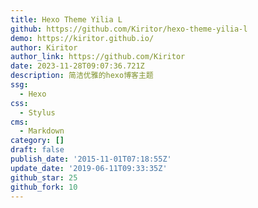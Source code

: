 ```yaml
---
title: Hexo Theme Yilia L
github: https://github.com/Kiritor/hexo-theme-yilia-l
demo: https://kiritor.github.io/
author: Kiritor
author_link: https://github.com/Kiritor
date: 2023-11-28T09:07:36.721Z
description: 简洁优雅的hexo博客主题
ssg:
  - Hexo
css:
  - Stylus
cms:
  - Markdown
category: []
draft: false
publish_date: '2015-11-01T07:18:55Z'
update_date: '2019-06-11T09:33:35Z'
github_star: 25
github_fork: 10
---
```

